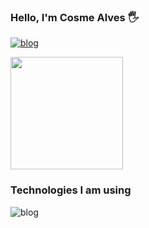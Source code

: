 ### Hello, I'm Cosme Alves 🖐️

[![blog](https://img.shields.io/badge/LinkedIn-0077B5?style=for-the-badge&logo=linkedin&logoColor=white)](https://linkedin.com/in/cosme-alves-050535128)

<img height="180em" src="https://github-readme-stats.vercel.app/api?username+cosmealvess&show_icons=true&theme=dracula&include_all_commits=true&count_private=true"/>

### Technologies I am using


![blog](https://img.shields.io/badge/Swift-FA7343?style=for-the-badge&logo=swift&logoColor=white)
